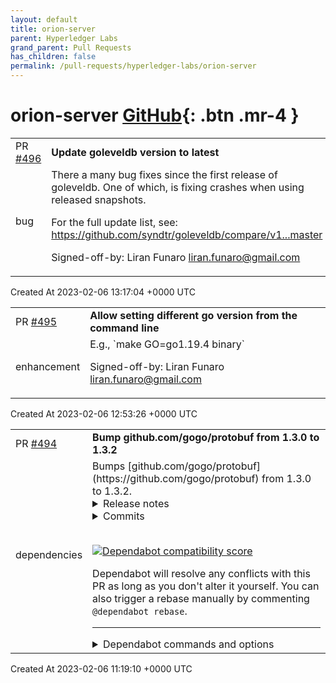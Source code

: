 ```yaml
---
layout: default
title: orion-server
parent: Hyperledger Labs
grand_parent: Pull Requests
has_children: false
permalink: /pull-requests/hyperledger-labs/orion-server
---
```


# orion-server <span class="fs-3 right-align">[GitHub](https://github.com/hyperledger-labs/orion-server){: .btn .mr-4 }</span>


<div>
    <table>
        <tr>
            <td>
                PR <a href="https://github.com/hyperledger-labs/orion-server/pull/496" class=".btn">#496</a>
            </td>
            <td>
                <b>
                    Update goleveldb version to latest
                </b>
            </td>
        </tr>
        <tr>
            <td>
                <span class="chip">bug</span>
            </td>
            <td>
                There a many bug fixes since the first release of goleveldb.
One of which, is fixing crashes when using released snapshots.

For the full update list, see: https://github.com/syndtr/goleveldb/compare/v1...master

Signed-off-by: Liran Funaro <liran.funaro@gmail.com>
            </td>
        </tr>
    </table>
    <div class="right-align">
        Created At 2023-02-06 13:17:04 +0000 UTC
    </div>
</div>

<div>
    <table>
        <tr>
            <td>
                PR <a href="https://github.com/hyperledger-labs/orion-server/pull/495" class=".btn">#495</a>
            </td>
            <td>
                <b>
                    Allow setting different go version from the command line
                </b>
            </td>
        </tr>
        <tr>
            <td>
                <span class="chip">enhancement</span>
            </td>
            <td>
                E.g., `make GO=go1.19.4 binary`

Signed-off-by: Liran Funaro <liran.funaro@gmail.com>
            </td>
        </tr>
    </table>
    <div class="right-align">
        Created At 2023-02-06 12:53:26 +0000 UTC
    </div>
</div>

<div>
    <table>
        <tr>
            <td>
                PR <a href="https://github.com/hyperledger-labs/orion-server/pull/494" class=".btn">#494</a>
            </td>
            <td>
                <b>
                    Bump github.com/gogo/protobuf from 1.3.0 to 1.3.2
                </b>
            </td>
        </tr>
        <tr>
            <td>
                <span class="chip">dependencies</span>
            </td>
            <td>
                Bumps [github.com/gogo/protobuf](https://github.com/gogo/protobuf) from 1.3.0 to 1.3.2.
<details>
<summary>Release notes</summary>
<p><em>Sourced from <a href="https://github.com/gogo/protobuf/releases">github.com/gogo/protobuf's releases</a>.</em></p>
<blockquote>
<h2>Release v.1.3.2</h2>
<h2>Tested versions:</h2>
<p>go 1.15.6
protoc 3.14.0</p>
<h2>Bug fixes:</h2>
<p>skippy peanut butter</p>
<h2>Release v1.3.1</h2>
<h4>Tested versions:</h4>
<p>go 1.12.10
protoc 3.9.1</p>
<h2>Bug fixes:</h2>
<ul>
<li>proto/buffer: fix proto.Buffer marshaling.
<ul>
<li>Thanks: <a href="https://github.com/apelisse">https://github.com/apelisse</a></li>
</ul>
</li>
<li>plugin/gostring: generate values instead of pointers when a field is repeated and non-nullable.
<ul>
<li>Thanks <a href="https://github.com/godfried">https://github.com/godfried</a></li>
</ul>
</li>
<li>protoc-gen-gogo/generator: Generate json and custom tags for oneof
<ul>
<li>Thanks: <a href="https://github.com/krhubert">https://github.com/krhubert</a></li>
</ul>
</li>
<li>plugin/marshalto: Use ProtoSize() in MarshalTo when enabled for oneof fields.
<ul>
<li>Thanks: <a href="https://github.com/gaffneyc">https://github.com/gaffneyc</a></li>
</ul>
</li>
</ul>
<h2>Upstream commits:</h2>
<ul>
<li>4c88cc3f1a34ffade77b79abc53335d1e511f25b - all: fix reflect.Value.Interface races.</li>
<li>6c65a5562fc06764971b7c5d05c76c75e84bdbf7 -  jsonpb: fix marshaling of Duration</li>
<li>b285ee9cfc6c881bb20c0d8dc73370ea9b9ec90f - Log parsing errors using log pkg</li>
</ul>
<h2>Misc:</h2>
<ul>
<li>add github workflow config</li>
<li>protoc update - Updated to protoc 3.9.1</li>
</ul>
</blockquote>
</details>
<details>
<summary>Commits</summary>
<ul>
<li><a href="https://github.com/gogo/protobuf/commit/b03c65ea87cdc3521ede29f62fe3ce239267c1bc"><code>b03c65e</code></a> skippy peanut butter</li>
<li><a href="https://github.com/gogo/protobuf/commit/550e88954e617545f49920b752c154d72abf1d8d"><code>550e889</code></a> update to go version 1.15.6 and protoc 3.14.0 (<a href="https://github-redirect.dependabot.com/gogo/protobuf/issues/717">#717</a>)</li>
<li><a href="https://github.com/gogo/protobuf/commit/deb6fe8ca7c6d06584bfbd40ca407bf69d9fd2aa"><code>deb6fe8</code></a> Update Readme.md</li>
<li><a href="https://github.com/gogo/protobuf/commit/5628607bb4c51c3157aacc3a50f0ab707582b805"><code>5628607</code></a> github/workflow - update protoc version to 3.9.1 (<a href="https://github-redirect.dependabot.com/gogo/protobuf/issues/637">#637</a>)</li>
<li><a href="https://github.com/gogo/protobuf/commit/09ab7735f7757c093f5b0a2285bff3998d684a61"><code>09ab773</code></a> Issue619safer (<a href="https://github-redirect.dependabot.com/gogo/protobuf/issues/627">#627</a>)</li>
<li><a href="https://github.com/gogo/protobuf/commit/8142193b881b41b9b93dae1124dd99e619b8941f"><code>8142193</code></a> GoString plugin: generate values instead of pointers when a field is repeated...</li>
<li><a href="https://github.com/gogo/protobuf/commit/627c0c9b4094c6cd02b3cb49e22420455e97e64c"><code>627c0c9</code></a> umarshal - refactor skip from recursive calls to a loop. (<a href="https://github-redirect.dependabot.com/gogo/protobuf/issues/636">#636</a>)</li>
<li><a href="https://github.com/gogo/protobuf/commit/69adf3ecd52d1754cc42d7464c449e50d4b79521"><code>69adf3e</code></a> Ghworkflow (<a href="https://github-redirect.dependabot.com/gogo/protobuf/issues/632">#632</a>)</li>
<li><a href="https://github.com/gogo/protobuf/commit/8a5ed79f688836cf007ca23aefe0299791e7bea5"><code>8a5ed79</code></a> Merge pull request <a href="https://github-redirect.dependabot.com/gogo/protobuf/issues/622">#622</a> from jmarais/master</li>
<li><a href="https://github.com/gogo/protobuf/commit/33d47608f2cc12f4c1e590655e6175596f05e6bf"><code>33d4760</code></a> merged in golang/protobuf commit 4c88cc3f1a34ffade77b79abc53335d1e511f25b - a...</li>
<li>Additional commits viewable in <a href="https://github.com/gogo/protobuf/compare/v1.3.0...v1.3.2">compare view</a></li>
</ul>
</details>
<br />


[![Dependabot compatibility score](https://dependabot-badges.githubapp.com/badges/compatibility_score?dependency-name=github.com/gogo/protobuf&package-manager=go_modules&previous-version=1.3.0&new-version=1.3.2)](https://docs.github.com/en/github/managing-security-vulnerabilities/about-dependabot-security-updates#about-compatibility-scores)

Dependabot will resolve any conflicts with this PR as long as you don't alter it yourself. You can also trigger a rebase manually by commenting `@dependabot rebase`.

[//]: # (dependabot-automerge-start)
[//]: # (dependabot-automerge-end)

---

<details>
<summary>Dependabot commands and options</summary>
<br />

You can trigger Dependabot actions by commenting on this PR:
- `@dependabot rebase` will rebase this PR
- `@dependabot recreate` will recreate this PR, overwriting any edits that have been made to it
- `@dependabot merge` will merge this PR after your CI passes on it
- `@dependabot squash and merge` will squash and merge this PR after your CI passes on it
- `@dependabot cancel merge` will cancel a previously requested merge and block automerging
- `@dependabot reopen` will reopen this PR if it is closed
- `@dependabot close` will close this PR and stop Dependabot recreating it. You can achieve the same result by closing it manually
- `@dependabot ignore this major version` will close this PR and stop Dependabot creating any more for this major version (unless you reopen the PR or upgrade to it yourself)
- `@dependabot ignore this minor version` will close this PR and stop Dependabot creating any more for this minor version (unless you reopen the PR or upgrade to it yourself)
- `@dependabot ignore this dependency` will close this PR and stop Dependabot creating any more for this dependency (unless you reopen the PR or upgrade to it yourself)
- `@dependabot use these labels` will set the current labels as the default for future PRs for this repo and language
- `@dependabot use these reviewers` will set the current reviewers as the default for future PRs for this repo and language
- `@dependabot use these assignees` will set the current assignees as the default for future PRs for this repo and language
- `@dependabot use this milestone` will set the current milestone as the default for future PRs for this repo and language

You can disable automated security fix PRs for this repo from the [Security Alerts page](https://github.com/hyperledger-labs/orion-server/network/alerts).

</details>
            </td>
        </tr>
    </table>
    <div class="right-align">
        Created At 2023-02-06 11:19:10 +0000 UTC
    </div>
</div>

